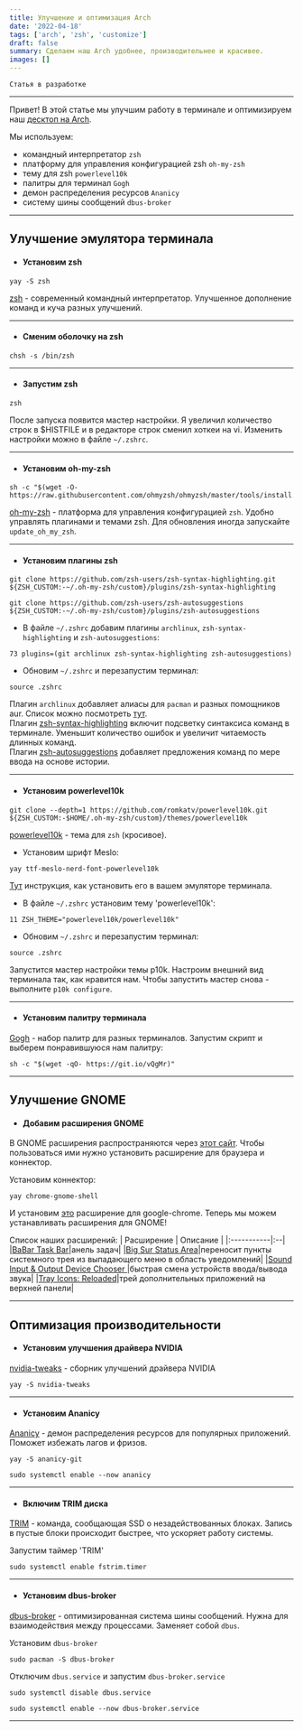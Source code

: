 ```yaml
---
title: Улучшение и оптимизация Arch
date: '2022-04-18'
tags: ['arch', 'zsh', 'customize']
draft: false
summary: Сделаем наш Arch удобнее, производительнее и красивее.
images: []
---
```


`Статья в разработке`

<TOCInline toc={props.toc} asDisclosure />

---

Привет! В этой статье мы улучшим работу в терминале и оптимизируем наш [десктоп на Arch](https://www.kittan.ru/blog/gui).  

Мы используем:  

- командный интерпретатор `zsh`  
- платформу для управления конфигурацией zsh `oh-my-zsh`  
- тему для zsh `powerlevel10k`  
- палитры для терминал `Gogh`  
- демон распределения ресурсов `Ananicy`  
- систему шины сообщений `dbus-broker`  

---

## Улучшение эмулятора терминала

- #### Установим zsh    

```
yay -S zsh
```  

[zsh](https://wiki.archlinux.org/title/Zsh) - современный командный интерпретатор. Улучшенное дополнение команд и куча разных улучшений.  

---

- #### Сменим оболочку на zsh  

```
chsh -s /bin/zsh
```

---

- #### Запустим zsh

```
zsh
```  

После запуска появится мастер настройки. Я увеличил количество строк в $HISTFILE и в редакторе строк сменил хоткеи на vi. Изменить настройки можно в файле `~/.zshrc`.  

---

- #### Установим oh-my-zsh  

```
sh -c "$(wget -O- https://raw.githubusercontent.com/ohmyzsh/ohmyzsh/master/tools/install.sh)"
```  

[oh-my-zsh](https://ohmyz.sh/) - платформа для управления конфигурацией `zsh`. Удобно управлять плагинами и темами zsh. Для обновления иногда запускайте `update_oh_my_zsh`.  

---

- #### Установим плагины zsh

```
git clone https://github.com/zsh-users/zsh-syntax-highlighting.git ${ZSH_CUSTOM:-~/.oh-my-zsh/custom}/plugins/zsh-syntax-highlighting
```
```
git clone https://github.com/zsh-users/zsh-autosuggestions ${ZSH_CUSTOM:-~/.oh-my-zsh/custom}/plugins/zsh-autosuggestions
```

- В файле `~/.zshrc` добавим плагины `archlinux`, `zsh-syntax-highlighting` и `zsh-autosuggestions`:

```
73 plugins=(git archlinux zsh-syntax-highlighting zsh-autosuggestions)
```

- Обновим `~/.zshrc` и перезапустим терминал:

```
source .zshrc
```

Плагин `archlinux` добавляет алиасы для `pacman` и разных помощников aur. Список можно посмотреть [тут](https://github.com/ohmyzsh/ohmyzsh/blob/master/plugins/archlinux/archlinux.plugin.zsh).  
Плагин [zsh-syntax-highlighting](https://github.com/zsh-users/zsh-syntax-highlighting) включит подсветку синтаксиса команд в терминале. Уменьшит количество ошибок и увеличит читаемость длинных команд.  
Плагин [zsh-autosuggestions](https://github.com/zsh-users/zsh-autosuggestions) добавляет предложения команд по мере ввода на основе истории.  

---

- #### Установим powerlevel10k  

```
git clone --depth=1 https://github.com/romkatv/powerlevel10k.git ${ZSH_CUSTOM:-$HOME/.oh-my-zsh/custom}/themes/powerlevel10k
```
[powerlevel10k](https://github.com/romkatv/powerlevel10k) - тема для `zsh` (кросивое).  

- Установим шрифт Meslo:  

```
yay ttf-meslo-nerd-font-powerlevel10k
```  

[Тут](https://github.com/romkatv/powerlevel10k/blob/master/font.md#recommended-font-meslo-nerd-font-patched-for-powerlevel10k) инструкция, как установить его в вашем эмуляторе терминала.  

- В файле `~/.zshrc` установим тему 'powerlevel10k':

```
11 ZSH_THEME="powerlevel10k/powerlevel10k"
```

- Обновим `~/.zshrc` и перезапустим терминал: 

```
source .zshrc
```  

Запустится мастер настройки темы p10k. Настроим внешний вид терминала так, как нравится нам. Чтобы запустить мастер снова - выполните `p10k configure`.

---

- #### Установим палитру терминала  

[Gogh](https://mayccoll.github.io/Gogh/) - набор палитр для разных терминалов. Запустим скрипт и выберем понравившуюся нам палитру:  

```
sh -c "$(wget -qO- https://git.io/vQgMr)"
```

---

## Улучшение GNOME

- #### Добавим расширения GNOME

В GNOME расширения распространяются через [этот сайт](https://extensions.gnome.org/). Чтобы пользоваться ими нужно установить расширение для браузера и коннектор.  

Установим коннектор:  

```
yay chrome-gnome-shell
```

И установим [это](https://chrome.google.com/webstore/detail/gnome-shell-integration/gphhapmejobijbbhgpjhcjognlahblep) расширение для google-chrome. Теперь мы можем устанавливать расширения для GNOME!  

Список наших расширений:
| Расширение   | Описание |
|:-----------|:--|
|[BaBar Task Bar](https://extensions.gnome.org/extension/4000/babar/)|анель задач|
|[Big Sur Status Area](https://extensions.gnome.org/extension/4085/big-sur-status-area/)|переносит пункты системного трея из выпадающего меню в область уведомлений|
|[Sound Input & Output Device Chooser ](https://extensions.gnome.org/extension/906/sound-output-device-chooser/)|быстрая смена устройств ввода/вывода звука|
|[Tray Icons: Reloaded](https://extensions.gnome.org/extension/2890/tray-icons-reloaded/)|трей дополнительных приложений на верхней панели|

---

## Оптимизация производительности

- #### Установим улучшения драйвера NVIDIA

[nvidia-tweaks](https://aur.archlinux.org/packages/nvidia-tweaks) - сборник улучшений драйвера NVIDIA  

```
yay -S nvidia-tweaks
```

---

- #### Установим Ananicy

[Ananicy](https://github.com/Nefelim4ag/Ananicy) - демон распределения ресурсов для популярных приложений. Поможет избежать лагов и фризов.  

```
yay -S ananicy-git
```
```
sudo systemctl enable --now ananicy
```

---

- #### Включим TRIM диска

[TRIM](https://en.wikipedia.org/wiki/Trim_(computing)) - команда, сообщающая SSD о незадействованных блоках. Запись в пустые блоки происходит быстрее, что ускоряет работу системы.   

Запустим таймер 'TRIM'  

```
sudo systemctl enable fstrim.timer
```

---

- #### Установим dbus-broker

[dbus-broker](https://wiki.archlinux.org/title/D-Bus#dbus-broker) - оптимизированная система шины сообщений. Нужна для взаимодействия между процессами. Заменяет собой `dbus`.  

Установим `dbus-broker`  

```
sudo pacman -S dbus-broker
```

Отключим `dbus.service` и запустим `dbus-broker.service`  

```
sudo systemctl disable dbus.service
```
```
sudo systemctl enable --now dbus-broker.service
```

---